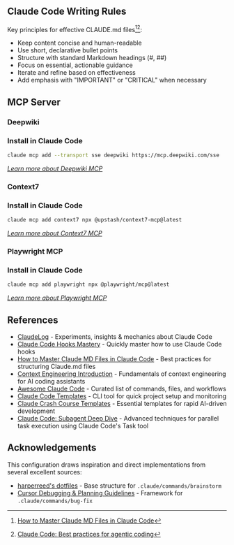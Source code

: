## Claude Code Writing Rules

Key principles for effective CLAUDE.md files[^1][^2]:

- Keep content concise and human-readable
- Use short, declarative bullet points
- Structure with standard Markdown headings (#, ##)
- Focus on essential, actionable guidance
- Iterate and refine based on effectiveness
- Add emphasis with "IMPORTANT" or "CRITICAL" when necessary

## MCP Server

### Deepwiki

### Install in Claude Code

```bash
claude mcp add --transport sse deepwiki https://mcp.deepwiki.com/sse
```

_[Learn more about Deepwiki MCP](https://cognition.ai/blog/deepwiki-mcp-server)_

### Context7

### Install in Claude Code

```bash
claude mcp add context7 npx @upstash/context7-mcp@latest
```

_[Learn more about Context7 MCP](https://github.com/upstash/context7)_

### Playwright MCP

### Install in Claude Code

```bash
claude mcp add playwright npx @playwright/mcp@latest
```

_[Learn more about Playwright MCP](https://github.com/microsoft/playwright-mcp)_

## References

- [ClaudeLog](https://claudelog.com/) - Experiments, insights & mechanics about Claude Code
- [Claude Code Hooks Mastery](https://github.com/disler/claude-code-hooks-mastery) - Quickly master how to use Claude Code hooks
- [How to Master Claude MD Files in Claude Code](https://empathyfirstmedia.com/claude-md-file-claude-code/) - Best practices for structuring Claude.md files
- [Context Engineering Introduction](https://github.com/coleam00/context-engineering-intro) - Fundamentals of context engineering for AI coding assistants
- [Awesome Claude Code](https://github.com/hesreallyhim/awesome-claude-code) - Curated list of commands, files, and workflows
- [Claude Code Templates](https://github.com/davila7/claude-code-templates) - CLI tool for quick project setup and monitoring
- [Claude Crash Course Templates](https://github.com/bhancockio/claude-crash-course-templates) - Essential templates for rapid AI-driven development
- [Claude Code: Subagent Deep Dive](https://cuong.io/blog/2025/06/24-claude-code-subagent-deep-dive) - Advanced techniques for parallel task execution using Claude Code's Task tool

## Acknowledgements

This configuration draws inspiration and direct implementations from several excellent sources:

- [harperreed's dotfiles](https://github.com/harperreed/dotfiles/blob/master/.claude/commands/brainstorm.md) - Base structure for `.claude/commands/brainstorm`
- [Cursor Debugging & Planning Guidelines](https://gist.github.com/FirasLatrech/415d243f1ea48f63dfc691c8ceedefc4) - Framework for `.claude/commands/bug-fix`

[^1]: [How to Master Claude MD Files in Claude Code](https://empathyfirstmedia.com/claude-md-file-claude-code/)
[^2]: [Claude Code: Best practices for agentic coding](https://www.anthropic.com/engineering/claude-code-best-practices)
